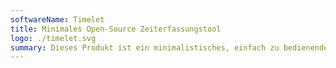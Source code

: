 ```yaml
---
softwareName: Timelet
title: Minimales Open-Source Zeiterfassungstool
logo: ./timelet.svg
summary: Dieses Produkt ist ein minimalistisches, einfach zu bedienendes Open-Source-Tool zur effizienten Zeiterfassung. Da es völlig kostenlos ist, bietet es jedem die Möglichkeit, sein Zeitmanagement professionell zu gestalten.
---
```

